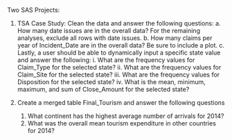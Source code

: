 Two SAS Projects:

1. TSA Case Study: Clean the data and answer the following questions:
  a. How many date issues are in the overall data?
  For the remaining analyses, exclude all rows with date issues.
  b. How many claims per year of Incident_Date are in the overall data? Be sure to include a plot.
  c. Lastly, a user should be able to dynamically input a specific state value and answer the following:
    i. What are the frequency values for Claim_Type for the selected state?
    ii. What are the frequency values for Claim_Site for the selected state?
    iii. What are the frequency values for Disposition for the selected state?
    iv. What is the mean, minimum, maximum, and sum of Close_Amount for the selected state?


2. Create a merged table Final_Tourism and answer the following questions
   1. What continent has the highest average number of arrivals for 2014?
   2. What was the overall mean tourism expenditure in other countries for 2014?
   

